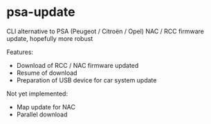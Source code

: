 # psa-update
CLI alternative to PSA (Peugeot / Citroën / Opel) NAC / RCC firmware update, hopefully more robust

Features:
- Download of RCC / NAC firmware updated
- Resume of download
- Preparation of USB device for car system update

Not yet implemented:
- Map update for NAC
- Parallel download
